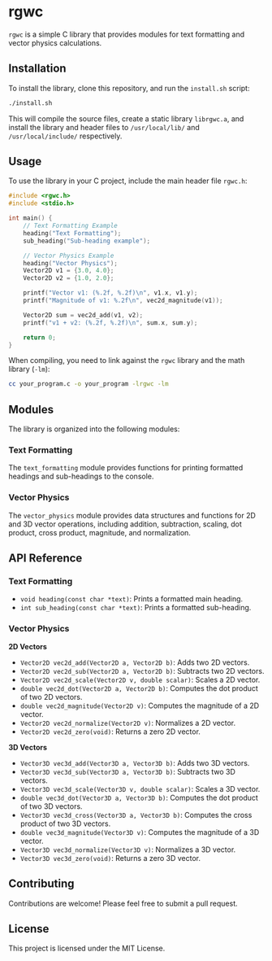 # rgwc

`rgwc` is a simple C library that provides modules for text formatting and vector physics calculations.

## Installation

To install the library, clone this repository, and run the `install.sh` script:

```bash
./install.sh
```

This will compile the source files, create a static library `librgwc.a`, and install the library and header files to `/usr/local/lib/` and `/usr/local/include/` respectively.

## Usage

To use the library in your C project, include the main header file `rgwc.h`:

```c
#include <rgwc.h>
#include <stdio.h>

int main() {
    // Text Formatting Example
    heading("Text Formatting");
    sub_heading("Sub-heading example");

    // Vector Physics Example
    heading("Vector Physics");
    Vector2D v1 = {3.0, 4.0};
    Vector2D v2 = {1.0, 2.0};

    printf("Vector v1: (%.2f, %.2f)\n", v1.x, v1.y);
    printf("Magnitude of v1: %.2f\n", vec2d_magnitude(v1));

    Vector2D sum = vec2d_add(v1, v2);
    printf("v1 + v2: (%.2f, %.2f)\n", sum.x, sum.y);

    return 0;
}
```

When compiling, you need to link against the `rgwc` library and the math library (`-lm`):

```bash
cc your_program.c -o your_program -lrgwc -lm
```

## Modules

The library is organized into the following modules:

### Text Formatting

The `text_formatting` module provides functions for printing formatted headings and sub-headings to the console.

### Vector Physics

The `vector_physics` module provides data structures and functions for 2D and 3D vector operations, including addition, subtraction, scaling, dot product, cross product, magnitude, and normalization.

## API Reference

### Text Formatting

- `void heading(const char *text)`: Prints a formatted main heading.
- `int sub_heading(const char *text)`: Prints a formatted sub-heading.

### Vector Physics

**2D Vectors**

- `Vector2D vec2d_add(Vector2D a, Vector2D b)`: Adds two 2D vectors.
- `Vector2D vec2d_sub(Vector2D a, Vector2D b)`: Subtracts two 2D vectors.
- `Vector2D vec2d_scale(Vector2D v, double scalar)`: Scales a 2D vector.
- `double vec2d_dot(Vector2D a, Vector2D b)`: Computes the dot product of two 2D vectors.
- `double vec2d_magnitude(Vector2D v)`: Computes the magnitude of a 2D vector.
- `Vector2D vec2d_normalize(Vector2D v)`: Normalizes a 2D vector.
- `Vector2D vec2d_zero(void)`: Returns a zero 2D vector.

**3D Vectors**

- `Vector3D vec3d_add(Vector3D a, Vector3D b)`: Adds two 3D vectors.
- `Vector3D vec3d_sub(Vector3D a, Vector3D b)`: Subtracts two 3D vectors.
- `Vector3D vec3d_scale(Vector3D v, double scalar)`: Scales a 3D vector.
- `double vec3d_dot(Vector3D a, Vector3D b)`: Computes the dot product of two 3D vectors.
- `Vector3D vec3d_cross(Vector3D a, Vector3D b)`: Computes the cross product of two 3D vectors.
- `double vec3d_magnitude(Vector3D v)`: Computes the magnitude of a 3D vector.
- `Vector3D vec3d_normalize(Vector3D v)`: Normalizes a 3D vector.
- `Vector3D vec3d_zero(void)`: Returns a zero 3D vector.

## Contributing

Contributions are welcome! Please feel free to submit a pull request.

## License

This project is licensed under the MIT License.
